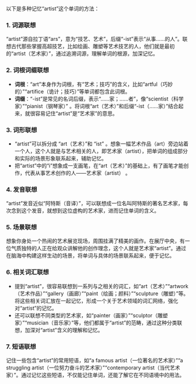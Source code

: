 以下是多种记忆“artist”这个单词的方法：

### 1. 词源联想
“artist”源自拉丁语“ars”，意为“技艺、艺术”，后缀“-ist”表示“从事……的人”。联想古代那些掌握高超技艺，比如绘画、雕塑等艺术技艺的人，他们就是最初的“artist（艺术家）”，通过追溯词源，理解单词的根源，加深记忆。

### 2. 词根词缀联想
 - **词根**：“art”本身作为词根，有“艺术；技巧”的含义，比如“artful（巧妙的）”“artifice（诡计；技巧）”等单词都包含此词根。
 - **词缀**：“-ist”是常见的名词后缀，表示“……家；……者”，像“scientist（科学家）”“pianist（钢琴家）” 。将词根“art（艺术）”和后缀“-ist（……家）”结合起来，就很容易记住“artist”是“艺术家”的意思。

### 3. 词形联想
 - “artist”可以拆分成 “art（艺术）”和 “ist” 。想象一幅艺术作品（art）旁边站着一个人，这个人就是与艺术相关的人，即艺术家（artist），把单词的组成部分和实际的场景形象联系起来，辅助记忆。
 - 把“artist”中的“i”想象成一支画笔，在“art（艺术）”的基础上，有了画笔才能创作，代表从事艺术创作的人——艺术家（artist） 。

### 4. 发音联想
“artist”发音近似“阿特斯（音译）”，可以联想成一位名叫阿特斯的著名艺术家，每次念到这个发音，就想到这位虚构的艺术家，进而记住单词的含义。

### 5. 场景联想
想象你身处一个热闹的艺术展览现场，周围挂满了精美的画作。在展厅中央，有一位气质独特的人正在给观众讲解他的创作理念，这个人就是艺术家“artist”。通过在脑海中构建这样生动的场景，将单词与具体的场景联系起来，便于记忆。

### 6. 相关词汇联想
 - 提到“artist”，很容易联想到一系列与之相关的词汇，如“art（艺术）”“artwork（艺术作品）”“gallery（画廊）”“paint（绘画；颜料）”“sculpture（雕塑）”等。将这些相关词汇放在一起记忆，形成一个关于艺术领域的词汇网络，强化对“artist”的记忆。
 - 还可以联想不同类型的艺术家，如“painter（画家）”“sculptor（雕塑家）”“musician（音乐家）”等，他们都属于“artist”的范畴，通过这种分类联想，加深对“artist”含义的理解和记忆。

### 7. 短语联想
记住一些包含“artist”的常用短语，如“a famous artist（一位著名的艺术家）”“a struggling artist（一位努力奋斗的艺术家）”“contemporary artist（当代艺术家）”。通过记忆这些短语，不仅能记住单词，还能了解它在不同语境中的用法。 